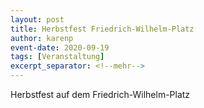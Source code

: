 ```yaml
---
layout: post
title: Herbstfest Friedrich-Wilhelm-Platz
author: karenp
event-date: 2020-09-19
tags: [Veranstaltung]
excerpt_separator: <!--mehr-->
---
```


Herbstfest auf dem Friedrich-Wilhelm-Platz
